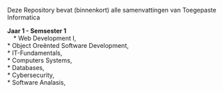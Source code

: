 Deze Repository bevat (binnenkort) alle samenvattingen van Toegepaste Informatica 

 **Jaar 1 - Semsester 1**  
    &emsp;* Web Development I,   
    * Object Oreënted Software Development,   
    * IT-Fundamentals,   
    * Computers Systems,   
    * Databases,   
    * Cybersecurity,   
    * Software Analasis,   
